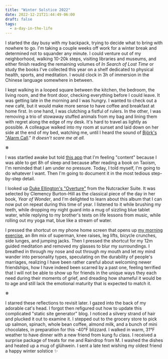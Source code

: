 ```yaml
---
title: "Winter Solstice 2022"
date: 2022-12-21T21:44:49-06:00
draft: false
tags:
  - a-day-in-the-life
---
```

I started the day busy with my backpack, trying to decide what to bring with nowhere to go. I'm taking a couple weeks off work for a winter break and determined not to squander any minute. I could venture out of my neighborhood, walking 10-20k steps, visiting libraries and museums, and either finish reading the remaining volumes of _In Search of Lost Time_ or study the books I've collected this year on a shelf dedicated to physical health, sports, and meditation. I would clock in 3h of immersion in the Chinese language somewhere in between.

I kept walking in a looped square between the kitchen, the bedroom, the living room, and the front door, checking everything before I could leave. It was getting late in the morning and I was hungry. I wanted to check out a new café, but it would make more sense to have coffee and breakfast at home first. In one hand, I was clutching a fistful of rulers. In the other, I was removing a trio of stowaway stuffed animals from my bag and lining them with regret along the edge of my desk. It's hard to travel as lightly as possible. A colleague walked into my room at sunset and laid down on her side at the end of my bed, watching me, until I heard the sound of [Björk's "Alarm Call](https://open.spotify.com/track/0FXA3CxQmpjgP1VS5STnJC?si=d8f384f7159a4026)." _It doesn't scare me at all._

❄

I was startled awake but told [this app](https://howwefeel.org/) that I'm feeling "content" because I was able to get 8h of sleep and because after reading a book on Taoism, I'm reminded that I am under no pressure. Today, I told myself, I'm going to do whatever I want. Then I'm going to document it in the most tedious step-by-step detail.

I looked up [Duke Ellington's "Overture"](https://open.spotify.com/track/3pZvvT5nZbg3pjxKfDAv50?si=84a8530d3dc043ee) from the Nutcracker Suite. It was selected by Clemency Burton-Hill as the classical piece of the day in her book, _Year of Wonder_, and I'm delighted to learn about this album that I can now put on repeat during this time of year. I listened to it while brushing my teeth, while dropping my night guard into a mug of sizzling blue tablet water, while replying to my brother's texts on life lessons from music, while rolling out my yoga mat, blue like a stream of water.

I pressed the shortcut on my phone home screen that opens up [my morning exercise](https://streaksworkout.com/), an 8m mix of superman, knee raises, leg lifts, bicycle crunches, side lunges, and jumping jacks. Then I pressed the shortcut for my 12m guided meditation and removed my glasses to blur my surroundings. I breathed in through my nose and out through my mouth and let my mind wander into personality types, speculating on the durability of people's marriages, realizing I have been rather careful about welcoming newer friendships, how I have indeed been scarred by a past one, feeling terrified that I will not be able to show up for friends in the unique ways they each need during their moments of grief, and dreading how shameful it would be to age and still lack the emotional maturity that is expected to match it.

❄

I starred these reflections to revisit later. I gazed into the back of my adorable cat's head. I forgot then refigured out how to update this complicated "static site generator" blog. I noticed a silvery strand of hair and plucked it out to examine it. I stepped out to the grocery store to pick up salmon, spinach, whole bean coffee, almond milk, and a bunch of mini chocolates, in preparation for this -40°F blizzard. I walked in warm, 31°F weather to have dinner with a new friend from kung fu class. I received a surprise package of treats for me and Raindrop from M. I washed the dishes and heated up a mug of glühwein. I sent a late text wishing my oldest friend a happy winter solstice ✨
